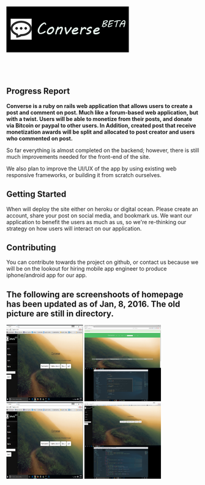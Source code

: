 <h1><img src="beta-pics/beta-pic.png"></h1><br><br>

<h2>Progress Report</h2>
<p><b>Converse is a ruby on rails web application that allows users to create a post and comment on post. Much like a forum-based web application, but with a twist. Users will be able to monetize from their posts, and donate via Bitcoin or paypal to other users. In Addition, created post that receive monetization awards will be split and allocated to post creator and users who commented on post.</b></p>

<p>
  So far everything is almost completed on the backend; however, there is still much improvements needed for the front-end of the site. 
</p>
<p>
  We also plan to improve the UI/UX of the app by using existing web responsive frameworks, or building it from scratch ourselves.
</p>

<h2>Getting Started</h2>
<p>When will deploy the site either on heroku or digital ocean. Please create an account, share your post on social media, and bookmark us. We want our application to benefit the users as much as us, so we're re-thinking our strategy on how users will interact on our application.</p>

<h2>Contributing</h2>
<p>You can contribute towards the project on github, or contact us because we will be on the lookout for hiring mobile app engineer to produce iphone/android app for our app.</p>

<h2>The following are screenshoots of homepage has been updated as of Jan, 8, 2016. The old picture are still in directory.</h2>

<p>
    <a href="beta-pics/1.png"><img src="beta-pics/1.png" width="200" height ="200"></a>
    <a href="beta-pics/2.jpg"><img src="beta-pics/2.png" width="200" height ="200"></a>
    <a href="beta-pics/3.jpg"><img src="beta-pics/3.png" width="200" height ="200"></a>
    <a href="beta-pics/4.jpg"><img src="beta-pics/4.png" width="200" height ="200"></a>
    
</p>


